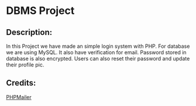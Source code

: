 # DBMS Project

## Description:

In this Project we have made an simple login system with PHP.
For database we are using MySQL.
It also have verification for email. Password stored in database is also encrypted. Users can also reset their password and update their profile pic.

## Credits:

[PHPMailer](https://github.com/PHPMailer/PHPMailer)
